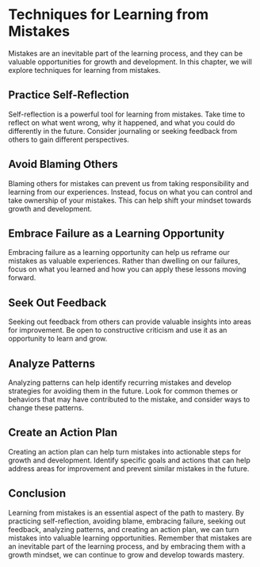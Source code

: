 Techniques for Learning from Mistakes
========================================================================

Mistakes are an inevitable part of the learning process, and they can be valuable opportunities for growth and development. In this chapter, we will explore techniques for learning from mistakes.

Practice Self-Reflection
------------------------

Self-reflection is a powerful tool for learning from mistakes. Take time to reflect on what went wrong, why it happened, and what you could do differently in the future. Consider journaling or seeking feedback from others to gain different perspectives.

Avoid Blaming Others
--------------------

Blaming others for mistakes can prevent us from taking responsibility and learning from our experiences. Instead, focus on what you can control and take ownership of your mistakes. This can help shift your mindset towards growth and development.

Embrace Failure as a Learning Opportunity
-----------------------------------------

Embracing failure as a learning opportunity can help us reframe our mistakes as valuable experiences. Rather than dwelling on our failures, focus on what you learned and how you can apply these lessons moving forward.

Seek Out Feedback
-----------------

Seeking out feedback from others can provide valuable insights into areas for improvement. Be open to constructive criticism and use it as an opportunity to learn and grow.

Analyze Patterns
----------------

Analyzing patterns can help identify recurring mistakes and develop strategies for avoiding them in the future. Look for common themes or behaviors that may have contributed to the mistake, and consider ways to change these patterns.

Create an Action Plan
---------------------

Creating an action plan can help turn mistakes into actionable steps for growth and development. Identify specific goals and actions that can help address areas for improvement and prevent similar mistakes in the future.

Conclusion
----------

Learning from mistakes is an essential aspect of the path to mastery. By practicing self-reflection, avoiding blame, embracing failure, seeking out feedback, analyzing patterns, and creating an action plan, we can turn mistakes into valuable learning opportunities. Remember that mistakes are an inevitable part of the learning process, and by embracing them with a growth mindset, we can continue to grow and develop towards mastery.


